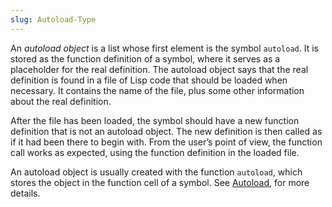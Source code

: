 ```yaml
---
slug: Autoload-Type
---
```


An *autoload object* is a list whose first element is the symbol `autoload`. It is stored as the function definition of a symbol, where it serves as a placeholder for the real definition. The autoload object says that the real definition is found in a file of Lisp code that should be loaded when necessary. It contains the name of the file, plus some other information about the real definition.

After the file has been loaded, the symbol should have a new function definition that is not an autoload object. The new definition is then called as if it had been there to begin with. From the user’s point of view, the function call works as expected, using the function definition in the loaded file.

An autoload object is usually created with the function `autoload`, which stores the object in the function cell of a symbol. See [Autoload](Autoload), for more details.
